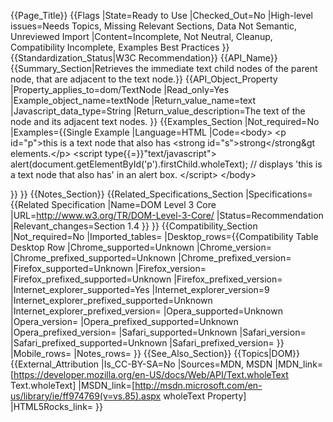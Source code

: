 {{Page_Title}}
{{Flags
|State=Ready to Use
|Checked_Out=No
|High-level issues=Needs Topics, Missing Relevant Sections, Data Not Semantic, Unreviewed Import
|Content=Incomplete, Not Neutral, Cleanup, Compatibility Incomplete, Examples Best Practices
}}
{{Standardization_Status|W3C Recommendation}}
{{API_Name}}
{{Summary_Section|Retrieves the immediate text child nodes of the parent node, that are adjacent to the text node.}}
{{API_Object_Property
|Property_applies_to=dom/TextNode
|Read_only=Yes
|Example_object_name=textNode
|Return_value_name=text
|Javascript_data_type=String
|Return_value_description=The text of the node and its adjacent text nodes.
}}
{{Examples_Section
|Not_required=No
|Examples={{Single Example
|Language=HTML
|Code=&lt;body&gt;
&lt;p id="p"&gt;this is a text node that also has &lt;strong id="s"&gt;strong&lt;/strong&gt elements.&lt;/p&gt;
&lt;script type{{=}}"text/javascript"&gt;
alert(document.getElementById('p').firstChild.wholeText);
// displays 'this is a text node that also has' in an alert box.
&lt;/script&gt;
&lt;/body&gt;

}}
}}
{{Notes_Section}}
{{Related_Specifications_Section
|Specifications={{Related Specification
|Name=DOM Level 3 Core
|URL=http://www.w3.org/TR/DOM-Level-3-Core/
|Status=Recommendation
|Relevant_changes=Section 1.4
}}
}}
{{Compatibility_Section
|Not_required=No
|Imported_tables=
|Desktop_rows={{Compatibility Table Desktop Row
|Chrome_supported=Unknown
|Chrome_version=
|Chrome_prefixed_supported=Unknown
|Chrome_prefixed_version=
|Firefox_supported=Unknown
|Firefox_version=
|Firefox_prefixed_supported=Unknown
|Firefox_prefixed_version=
|Internet_explorer_supported=Yes
|Internet_explorer_version=9
|Internet_explorer_prefixed_supported=Unknown
|Internet_explorer_prefixed_version=
|Opera_supported=Unknown
|Opera_version=
|Opera_prefixed_supported=Unknown
|Opera_prefixed_version=
|Safari_supported=Unknown
|Safari_version=
|Safari_prefixed_supported=Unknown
|Safari_prefixed_version=
}}
|Mobile_rows=
|Notes_rows=
}}
{{See_Also_Section}}
{{Topics|DOM}}
{{External_Attribution
|Is_CC-BY-SA=No
|Sources=MDN, MSDN
|MDN_link=[https://developer.mozilla.org/en-US/docs/Web/API/Text.wholeText Text.wholeText]
|MSDN_link=[http://msdn.microsoft.com/en-us/library/ie/ff974769(v=vs.85).aspx wholeText Property]
|HTML5Rocks_link=
}}